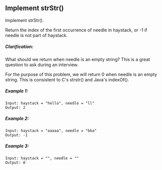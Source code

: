 ## Implement strStr()
Implement strStr().

Return the index of the first occurrence of needle in haystack, or -1 if needle is not part of haystack.

##### Clarification:
What should we return when needle is an empty string? This is a great question to ask during an interview.

For the purpose of this problem, we will return 0 when needle is an empty string. This is consistent to C's strstr() and Java's indexOf().

##### Example 1:
```
Input: haystack = "hello", needle = "ll"
Output: 2
```

##### Example 2:
```
Input: haystack = "aaaaa", needle = "bba"
Output: -1
```

##### Example 3:
```
Input: haystack = "", needle = ""
Output: 0
```
